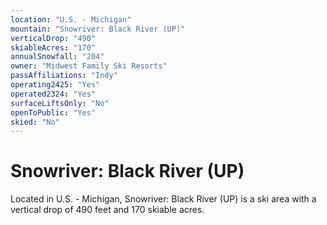 ```yaml
---
location: "U.S. - Michigan"
mountain: "Snowriver: Black River (UP)"
verticalDrop: "490"
skiableAcres: "170"
annualSnowfall: "204"
owner: "Midwest Family Ski Resorts"
passAffiliations: "Indy"
operating2425: "Yes"
operated2324: "Yes"
surfaceLiftsOnly: "No"
openToPublic: "Yes"
skied: "No"
---
```


# Snowriver: Black River (UP)

Located in U.S. - Michigan, Snowriver: Black River (UP) is a ski area with a vertical drop of 490 feet and 170 skiable acres.